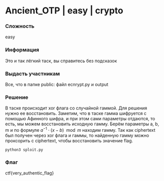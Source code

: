 # Ancient_OTP | easy | crypto

### Сложность
easy

### Информация
Это и так лёгкий таск, вы справитесь без подсказок

### Выдасть участникам
Все, что в папке public: файл ecnrypt.py и output

### Решение
В таске происходит xor флага со случайной гаммой. Для решения нужно ее восстановить. 
Заметим, что в таске гамма шифруется с помощью Афинного шифра, и при этом сами параметры отдаются, 
то есть, мы можем восстановить исходную гамму.
Берём параметры a, b, m и по формуле $a^{-1} \cdot (x - b) \mod m$ находим гамму. Так как ciphertext был получен 
через xor флага и гаммы, то найденную гамму можно проксорить с ciphertext, чтобы восстановить значение flag.

```
python3 sploit.py
```

### Флаг
ctf{very_authentic_flag}
